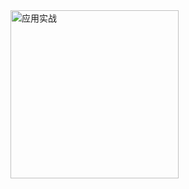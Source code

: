 
<img width="269" alt="应用实战" src="https://github.com/Flanderd/blog/assets/112143058/a36b13ce-4e46-42c6-a95a-a4549d1bb68c">
